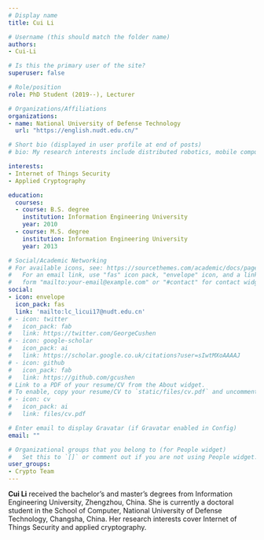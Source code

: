```yaml
---
# Display name
title: Cui Li

# Username (this should match the folder name)
authors:
- Cui-Li

# Is this the primary user of the site?
superuser: false

# Role/position
role: PhD Student (2019--), Lecturer

# Organizations/Affiliations
organizations:
- name: National University of Defense Technology
  url: "https://english.nudt.edu.cn/"

# Short bio (displayed in user profile at end of posts)
# bio: My research interests include distributed robotics, mobile computing and programmable matter.

interests:
- Internet of Things Security
- Applied Cryptography

education:
  courses:
  - course: B.S. degree
    institution: Information Engineering University
    year: 2010
  - course: M.S. degree
    institution: Information Engineering University
    year: 2013

# Social/Academic Networking
# For available icons, see: https://sourcethemes.com/academic/docs/page-builder/#icons
#   For an email link, use "fas" icon pack, "envelope" icon, and a link in the
#   form "mailto:your-email@example.com" or "#contact" for contact widget.
social:
- icon: envelope
  icon_pack: fas
  link: 'mailto:lc_licui17@nudt.edu.cn'
# - icon: twitter
#   icon_pack: fab
#   link: https://twitter.com/GeorgeCushen
# - icon: google-scholar
#   icon_pack: ai
#   link: https://scholar.google.co.uk/citations?user=sIwtMXoAAAAJ
# - icon: github
#   icon_pack: fab
#   link: https://github.com/gcushen
# Link to a PDF of your resume/CV from the About widget.
# To enable, copy your resume/CV to `static/files/cv.pdf` and uncomment the lines below.
# - icon: cv
#   icon_pack: ai
#   link: files/cv.pdf

# Enter email to display Gravatar (if Gravatar enabled in Config)
email: ""

# Organizational groups that you belong to (for People widget)
#   Set this to `[]` or comment out if you are not using People widget.
user_groups:
- Crypto Team
---
```

**Cui Li** received the bachelor’s and master’s degrees from Information Engineering University, Zhengzhou, China. She is currently a doctoral student in the School of Computer, National University of Defense Technology, Changsha, China. Her research interests cover Internet of Things Security and applied cryptography.
